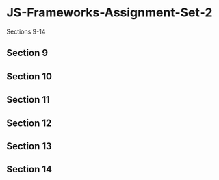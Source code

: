 # JS-Frameworks-Assignment-Set-2

Sections 9-14

## Section 9

## Section 10

## Section 11

## Section 12

## Section 13

## Section 14
